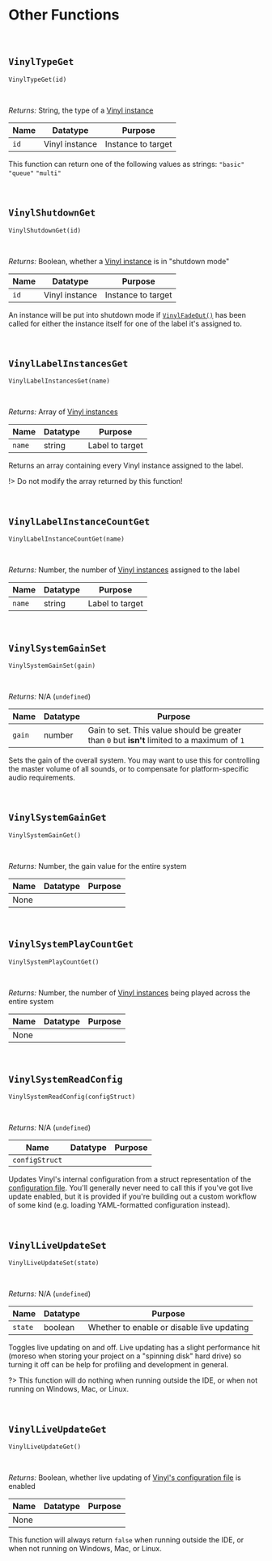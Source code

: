 # Other Functions

&nbsp;

## `VinylTypeGet`

`VinylTypeGet(id)`

&nbsp;

*Returns:* String, the type of a [Vinyl instance](Terminology)

|Name|Datatype      |Purpose           |
|----|--------------|------------------|
|`id`|Vinyl instance|Instance to target|

This function can return one of the following values as strings: `"basic"` `"queue"` `"multi"`

&nbsp;

## `VinylShutdownGet`

`VinylShutdownGet(id)`

&nbsp;

*Returns:* Boolean, whether a [Vinyl instance](Terminology) is in "shutdown mode"

|Name|Datatype      |Purpose           |
|----|--------------|------------------|
|`id`|Vinyl instance|Instance to target|

An instance will be put into shutdown mode if [`VinylFadeOut()`](Basics) has been called for either the instance itself for one of the label it's assigned to.

&nbsp;

## `VinylLabelInstancesGet`

`VinylLabelInstancesGet(name)`

&nbsp;

*Returns:* Array of [Vinyl instances](Terminology)

|Name  |Datatype|Purpose        |
|------|--------|---------------|
|`name`|string  |Label to target|

Returns an array containing every Vinyl instance assigned to the label.

!> Do not modify the array returned by this function!

&nbsp;

## `VinylLabelInstanceCountGet`

`VinylLabelInstanceCountGet(name)`

&nbsp;

*Returns:* Number, the number of [Vinyl instances](Terminology) assigned to the label

|Name  |Datatype|Purpose        |
|------|--------|---------------|
|`name`|string  |Label to target|

&nbsp;

## `VinylSystemGainSet`

`VinylSystemGainSet(gain)`

&nbsp;

*Returns:* N/A (`undefined`)

|Name  |Datatype|Purpose                                                                                     |
|------|--------|--------------------------------------------------------------------------------------------|
|`gain`|number  |Gain to set. This value should be greater than `0` but **isn't** limited to a maximum of `1`|

Sets the gain of the overall system. You may want to use this for controlling the master volume of all sounds, or to compensate for platform-specific audio requirements.

&nbsp;

## `VinylSystemGainGet`

`VinylSystemGainGet()`

&nbsp;

*Returns:* Number, the gain value for the entire system

|Name|Datatype|Purpose|
|----|--------|-------|
|None|        |       |

&nbsp;

## `VinylSystemPlayCountGet`

`VinylSystemPlayCountGet()`

&nbsp;

*Returns:* Number, the number of [Vinyl instances](Terminology) being played across the entire system

|Name|Datatype|Purpose|
|----|--------|-------|
|None|        |       |

&nbsp;

## `VinylSystemReadConfig`

`VinylSystemReadConfig(configStruct)`

&nbsp;

*Returns:* N/A (`undefined`)

|Name          |Datatype|Purpose                                           |
|--------------|--------|--------------------------------------------------|
|`configStruct`|        |                                                  |

Updates Vinyl's internal configuration from a struct representation of the [configuration file](Configuration). You'll generally never need to call this if you've got live update enabled, but it is provided if you're building out a custom workflow of some kind (e.g. loading YAML-formatted configuration instead).

&nbsp;

## `VinylLiveUpdateSet`

`VinylLiveUpdateSet(state)`

&nbsp;

*Returns:* N/A (`undefined`)

|Name      |Datatype|Purpose                                   |
|----------|--------|------------------------------------------|
|`state`   |boolean |Whether to enable or disable live updating|

Toggles live updating on and off. Live updating has a slight performance hit (moreso when storing your project on a "spinning disk" hard drive) so turning it off can be help for profiling and development in general.

?> This function will do nothing when running outside the IDE, or when not running on Windows, Mac, or Linux.

&nbsp;

## `VinylLiveUpdateGet`

`VinylLiveUpdateGet()`

&nbsp;

*Returns:* Boolean, whether live updating of [Vinyl's configuration file](Configuration) is enabled

|Name|Datatype|Purpose|
|----|--------|-------|
|None|        |       |

This function will always return `false` when running outside the IDE, or when not running on Windows, Mac, or Linux.
